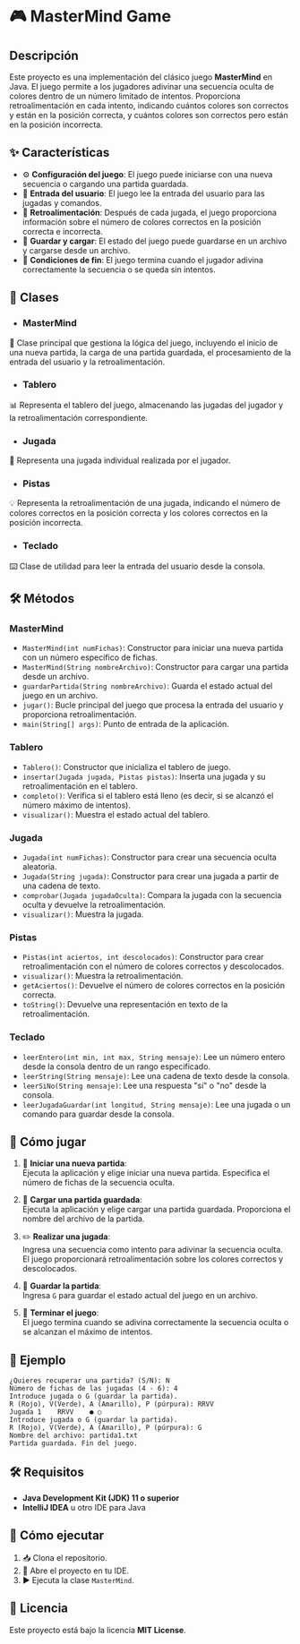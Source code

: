# 🎮 **MasterMind Game** 

## **Descripción**
Este proyecto es una implementación del clásico juego **MasterMind** en Java. El juego permite a los jugadores adivinar una secuencia oculta de colores dentro de un número limitado de intentos. Proporciona retroalimentación en cada intento, indicando cuántos colores son correctos y están en la posición correcta, y cuántos colores son correctos pero están en la posición incorrecta.

## ✨ **Características**
- ⚙️ **Configuración del juego**: El juego puede iniciarse con una nueva secuencia o cargando una partida guardada.
- 🎯 **Entrada del usuario**: El juego lee la entrada del usuario para las jugadas y comandos.
- 💬 **Retroalimentación**: Después de cada jugada, el juego proporciona información sobre el número de colores correctos en la posición correcta e incorrecta.
- 💾 **Guardar y cargar**: El estado del juego puede guardarse en un archivo y cargarse desde un archivo.
- 🏁 **Condiciones de fin**: El juego termina cuando el jugador adivina correctamente la secuencia o se queda sin intentos.

## 📂 **Clases**
- ### **MasterMind**
🧠 Clase principal que gestiona la lógica del juego, incluyendo el inicio de una nueva partida, la carga de una partida guardada, el procesamiento de la entrada del usuario y la retroalimentación.

- ### **Tablero**
📊 Representa el tablero del juego, almacenando las jugadas del jugador y la retroalimentación correspondiente.

- ### **Jugada**
🧩 Representa una jugada individual realizada por el jugador.

- ### **Pistas**
💡 Representa la retroalimentación de una jugada, indicando el número de colores correctos en la posición correcta y los colores correctos en la posición incorrecta.

- ### **Teclado**
⌨️ Clase de utilidad para leer la entrada del usuario desde la consola.

## 🛠️ **Métodos**

### **MasterMind**
- `MasterMind(int numFichas)`: Constructor para iniciar una nueva partida con un número específico de fichas.
- `MasterMind(String nombreArchivo)`: Constructor para cargar una partida desde un archivo.
- `guardarPartida(String nombreArchivo)`: Guarda el estado actual del juego en un archivo.
- `jugar()`: Bucle principal del juego que procesa la entrada del usuario y proporciona retroalimentación.
- `main(String[] args)`: Punto de entrada de la aplicación.

### **Tablero**
- `Tablero()`: Constructor que inicializa el tablero de juego.
- `insertar(Jugada jugada, Pistas pistas)`: Inserta una jugada y su retroalimentación en el tablero.
- `completo()`: Verifica si el tablero está lleno (es decir, si se alcanzó el número máximo de intentos).
- `visualizar()`: Muestra el estado actual del tablero.

### **Jugada**
- `Jugada(int numFichas)`: Constructor para crear una secuencia oculta aleatoria.
- `Jugada(String jugada)`: Constructor para crear una jugada a partir de una cadena de texto.
- `comprobar(Jugada jugadaOculta)`: Compara la jugada con la secuencia oculta y devuelve la retroalimentación.
- `visualizar()`: Muestra la jugada.

### **Pistas**
- `Pistas(int aciertos, int descolocados)`: Constructor para crear retroalimentación con el número de colores correctos y descolocados.
- `visualizar()`: Muestra la retroalimentación.
- `getAciertos()`: Devuelve el número de colores correctos en la posición correcta.
- `toString()`: Devuelve una representación en texto de la retroalimentación.

### **Teclado**
- `leerEntero(int min, int max, String mensaje)`: Lee un número entero desde la consola dentro de un rango especificado.
- `leerString(String mensaje)`: Lee una cadena de texto desde la consola.
- `leerSiNo(String mensaje)`: Lee una respuesta "sí" o "no" desde la consola.
- `leerJugadaGuardar(int longitud, String mensaje)`: Lee una jugada o un comando para guardar desde la consola.

## 🎯 **Cómo jugar**

1. 🚀 **Iniciar una nueva partida**:  
   Ejecuta la aplicación y elige iniciar una nueva partida. Especifica el número de fichas de la secuencia oculta.

2. 📂 **Cargar una partida guardada**:  
   Ejecuta la aplicación y elige cargar una partida guardada. Proporciona el nombre del archivo de la partida.

3. ✏️ **Realizar una jugada**:  
   Ingresa una secuencia como intento para adivinar la secuencia oculta. El juego proporcionará retroalimentación sobre los colores correctos y descolocados.

4. 💾 **Guardar la partida**:  
   Ingresa `G` para guardar el estado actual del juego en un archivo.

5. 🏁 **Terminar el juego**:  
   El juego termina cuando se adivina correctamente la secuencia oculta o se alcanzan el máximo de intentos.

## 📝 **Ejemplo**

```plaintext
¿Quieres recuperar una partida? (S/N): N  
Número de fichas de las jugadas (4 - 6): 4  
Introduce jugada o G (guardar la partida).  
R (Rojo), V(Verde), A (Amarillo), P (púrpura): RRVV  
Jugada 1 	RRVV 	● ○   
Introduce jugada o G (guardar la partida).  
R (Rojo), V(Verde), A (Amarillo), P (púrpura): G  
Nombre del archivo: partida1.txt  
Partida guardada. Fin del juego.
```

## 🛠️ **Requisitos**
- **Java Development Kit (JDK) 11 o superior**  
- **IntelliJ IDEA** u otro IDE para Java  

## 🚀 **Cómo ejecutar**
1. 📥 Clona el repositorio.  
2. 🔧 Abre el proyecto en tu IDE.  
3. ▶️ Ejecuta la clase `MasterMind`.  

## 📜 **Licencia**
Este proyecto está bajo la licencia **MIT License**.
